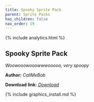 ```yaml
---
title: Spooky Sprite Pack
parent: Sprite Packs
has_children: false
nav_order: 19
---
```


{% include analytics.html %}

## Spooky Sprite Pack
*Woowooowooowwwooooo, very spoopy*

**Author:** *CallMeBob*

 **Download link:** *[Download](https://drive.google.com/file/d/1jNQ0FnWoXkFXlxmCfkbXWpWIlolgBnxY/view?usp=drivesdk)*

{% include graphics_install.md %}
